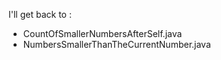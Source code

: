 I'll get back to :

- CountOfSmallerNumbersAfterSelf.java
- NumbersSmallerThanTheCurrentNumber.java
